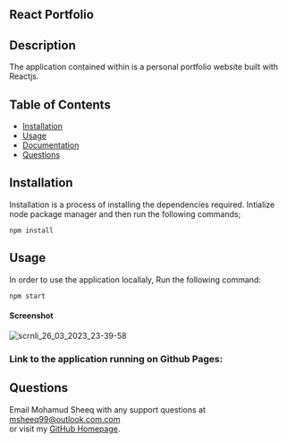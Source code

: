 ## React Portfolio


## Description
  
 The application contained within is a personal portfolio website built with Reactjs.

## Table of Contents

- [Installation](##Installation)
- [Usage](##Usage)
- [Documentation](##Documentation)
- [Questions](##Questions)

## Installation

Installation is a process of installing the dependencies required.
Intialize node package manager and then run the following commands;

```script
npm install
```

## Usage

In order to use the application locallaly, Run the following command:

```script
npm start
```

#### Screenshot

![scrnli_26_03_2023_23-39-58](https://user-images.githubusercontent.com/113865888/227809313-64f0c3ee-ba78-41f7-9709-9d4916ebe21d.png)




### Link to the application running on Github Pages: 

## Questions

Email Mohamud Sheeq with any support questions at [msheeq99@outlook.com.com](mailto:msheeq990@outlook.com)\
or visit my [GitHub Homepage](https://github.com/msheeq99).
